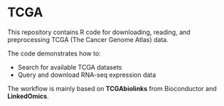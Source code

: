 # TCGA

This repository contains R code for downloading, reading, and preprocessing TCGA (The Cancer Genome Atlas) data.

The code demonstrates how to:
- Search for available TCGA datasets
- Query and download RNA-seq expression data

The workflow is mainly based on **TCGAbiolinks** from Bioconductor and **LinkedOmics**.
